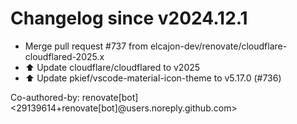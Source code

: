 # Changelog since v2024.12.1
- Merge pull request #737 from elcajon-dev/renovate/cloudflare-cloudflared-2025.x 
- ⬆️ Update cloudflare/cloudflared to v2025 
- ⬆️ Update pkief/vscode-material-icon-theme to v5.17.0 (#736)

Co-authored-by: renovate[bot] <29139614+renovate[bot]@users.noreply.github.com> 
